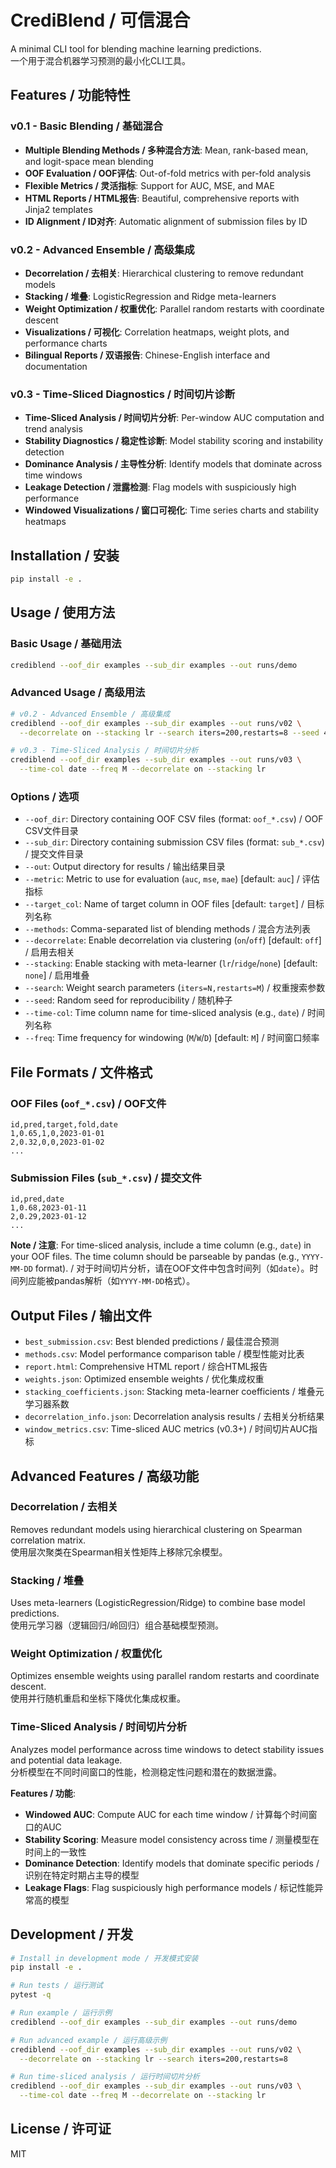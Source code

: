 # CrediBlend / 可信混合

A minimal CLI tool for blending machine learning predictions.  
一个用于混合机器学习预测的最小化CLI工具。

## Features / 功能特性

### v0.1 - Basic Blending / 基础混合
- **Multiple Blending Methods / 多种混合方法**: Mean, rank-based mean, and logit-space mean blending
- **OOF Evaluation / OOF评估**: Out-of-fold metrics with per-fold analysis
- **Flexible Metrics / 灵活指标**: Support for AUC, MSE, and MAE
- **HTML Reports / HTML报告**: Beautiful, comprehensive reports with Jinja2 templates
- **ID Alignment / ID对齐**: Automatic alignment of submission files by ID

### v0.2 - Advanced Ensemble / 高级集成
- **Decorrelation / 去相关**: Hierarchical clustering to remove redundant models
- **Stacking / 堆叠**: LogisticRegression and Ridge meta-learners
- **Weight Optimization / 权重优化**: Parallel random restarts with coordinate descent
- **Visualizations / 可视化**: Correlation heatmaps, weight plots, and performance charts
- **Bilingual Reports / 双语报告**: Chinese-English interface and documentation

### v0.3 - Time-Sliced Diagnostics / 时间切片诊断
- **Time-Sliced Analysis / 时间切片分析**: Per-window AUC computation and trend analysis
- **Stability Diagnostics / 稳定性诊断**: Model stability scoring and instability detection
- **Dominance Analysis / 主导性分析**: Identify models that dominate across time windows
- **Leakage Detection / 泄露检测**: Flag models with suspiciously high performance
- **Windowed Visualizations / 窗口可视化**: Time series charts and stability heatmaps

## Installation / 安装

```bash
pip install -e .
```

## Usage / 使用方法

### Basic Usage / 基础用法
```bash
crediblend --oof_dir examples --sub_dir examples --out runs/demo
```

### Advanced Usage / 高级用法
```bash
# v0.2 - Advanced Ensemble / 高级集成
crediblend --oof_dir examples --sub_dir examples --out runs/v02 \
  --decorrelate on --stacking lr --search iters=200,restarts=8 --seed 42

# v0.3 - Time-Sliced Analysis / 时间切片分析
crediblend --oof_dir examples --sub_dir examples --out runs/v03 \
  --time-col date --freq M --decorrelate on --stacking lr
```

### Options / 选项

- `--oof_dir`: Directory containing OOF CSV files (format: `oof_*.csv`) / OOF CSV文件目录
- `--sub_dir`: Directory containing submission CSV files (format: `sub_*.csv`) / 提交文件目录
- `--out`: Output directory for results / 输出结果目录
- `--metric`: Metric to use for evaluation (`auc`, `mse`, `mae`) [default: `auc`] / 评估指标
- `--target_col`: Name of target column in OOF files [default: `target`] / 目标列名称
- `--methods`: Comma-separated list of blending methods / 混合方法列表
- `--decorrelate`: Enable decorrelation via clustering (`on`/`off`) [default: `off`] / 启用去相关
- `--stacking`: Enable stacking with meta-learner (`lr`/`ridge`/`none`) [default: `none`] / 启用堆叠
- `--search`: Weight search parameters (`iters=N,restarts=M`) / 权重搜索参数
- `--seed`: Random seed for reproducibility / 随机种子
- `--time-col`: Time column name for time-sliced analysis (e.g., `date`) / 时间列名称
- `--freq`: Time frequency for windowing (`M`/`W`/`D`) [default: `M`] / 时间窗口频率

## File Formats / 文件格式

### OOF Files (`oof_*.csv`) / OOF文件
```csv
id,pred,target,fold,date
1,0.65,1,0,2023-01-01
2,0.32,0,0,2023-01-02
...
```

### Submission Files (`sub_*.csv`) / 提交文件
```csv
id,pred,date
1,0.68,2023-01-11
2,0.29,2023-01-12
...
```

**Note / 注意**: For time-sliced analysis, include a time column (e.g., `date`) in your OOF files. The time column should be parseable by pandas (e.g., `YYYY-MM-DD` format). / 对于时间切片分析，请在OOF文件中包含时间列（如`date`）。时间列应能被pandas解析（如`YYYY-MM-DD`格式）。

## Output Files / 输出文件

- `best_submission.csv`: Best blended predictions / 最佳混合预测
- `methods.csv`: Model performance comparison table / 模型性能对比表
- `report.html`: Comprehensive HTML report / 综合HTML报告
- `weights.json`: Optimized ensemble weights / 优化集成权重
- `stacking_coefficients.json`: Stacking meta-learner coefficients / 堆叠元学习器系数
- `decorrelation_info.json`: Decorrelation analysis results / 去相关分析结果
- `window_metrics.csv`: Time-sliced AUC metrics (v0.3+) / 时间切片AUC指标

## Advanced Features / 高级功能

### Decorrelation / 去相关
Removes redundant models using hierarchical clustering on Spearman correlation matrix.  
使用层次聚类在Spearman相关性矩阵上移除冗余模型。

### Stacking / 堆叠
Uses meta-learners (LogisticRegression/Ridge) to combine base model predictions.  
使用元学习器（逻辑回归/岭回归）组合基础模型预测。

### Weight Optimization / 权重优化
Optimizes ensemble weights using parallel random restarts and coordinate descent.  
使用并行随机重启和坐标下降优化集成权重。

### Time-Sliced Analysis / 时间切片分析
Analyzes model performance across time windows to detect stability issues and potential data leakage.  
分析模型在不同时间窗口的性能，检测稳定性问题和潜在的数据泄露。

**Features / 功能**:
- **Windowed AUC**: Compute AUC for each time window / 计算每个时间窗口的AUC
- **Stability Scoring**: Measure model consistency across time / 测量模型在时间上的一致性
- **Dominance Detection**: Identify models that dominate specific periods / 识别在特定时期占主导的模型
- **Leakage Flags**: Flag suspiciously high performance models / 标记性能异常高的模型

## Development / 开发

```bash
# Install in development mode / 开发模式安装
pip install -e .

# Run tests / 运行测试
pytest -q

# Run example / 运行示例
crediblend --oof_dir examples --sub_dir examples --out runs/demo

# Run advanced example / 运行高级示例
crediblend --oof_dir examples --sub_dir examples --out runs/v02 \
  --decorrelate on --stacking lr --search iters=200,restarts=8

# Run time-sliced analysis / 运行时间切片分析
crediblend --oof_dir examples --sub_dir examples --out runs/v03 \
  --time-col date --freq M --decorrelate on --stacking lr
```

## License / 许可证

MIT
